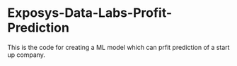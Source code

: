 # Exposys-Data-Labs-Profit-Prediction

This is the code for creating a ML model which can prfit prediction of a start up company.
